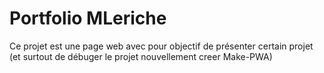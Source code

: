 # Portfolio MLeriche

Ce projet est une page web avec pour objectif de présenter certain projet (et surtout de débuger le projet nouvellement creer Make-PWA)